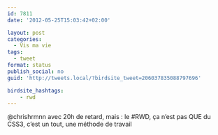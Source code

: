 ```yaml
---
id: 7811
date: '2012-05-25T15:03:42+02:00'

layout: post
categories:
  - Vis ma vie
tags:
  - tweet
format: status
publish_social: no
guid: 'http://tweets.local/?birdsite_tweet=206037835088797696'

birdsite_hashtags:
    - rwd
---
```


@chrishrmnn avec 20h de retard, mais : le #RWD, ça n’est pas QUE du CSS3, c’est un tout, une méthode de travail